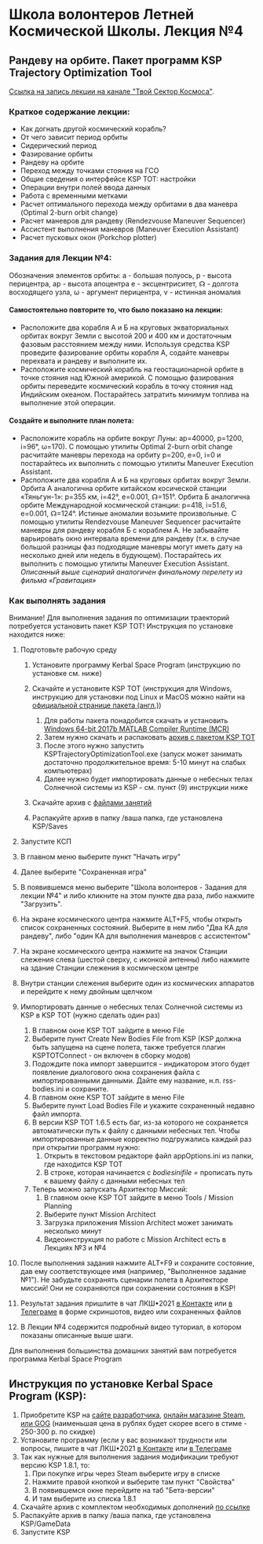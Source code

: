 # Школа волонтеров Летней Космической Школы. Лекция №4
## Рандеву на орбите. Пакет программ KSP Trajectory Optimization Tool

[Ссылка на запись лекции на канале "Твой Сектор Космоса"](https://www.youtube.com/watch?v=U26xtm4HVF0).

### Краткое содержание лекции:
* Как догнать другой космический корабль?
* От чего зависит период орбиты
* Сидерический период
* Фазирование орбиты
* Рандеву на орбите
* Переход между точками стояния на ГСО
* Общие сведения о интерфейсе KSP TOT: настройки
* Операции внутри полей ввода данных
* Работа с временными метками
* Расчет оптимального перехода между орбитами в два маневра (Optimal 2-burn orbit change)
* Расчет маневров для рандеву (Rendezvouse Maneuver Sequencer)
* Ассистент выполнения маневров (Maneuver Execution Assistant)
* Расчет пусковых окон (Porkchop plotter)

### Задания для Лекции №4:

Обозначения элементов орбиты:
а - большая полуось,
р - высота перицентра,
ap - высота апоцентра
e - эксцентриситет,
☊ - долгота восходящего узла,
ω - аргумент перицентра,
ν - истинная аномалия

#### Самостоятельно повторите то, что было показано на лекции:
* Расположите два корабля А и Б на круговых экваториальных орбитах вокруг Земли с высотой 200 и 400 км и достаточным фазовым расстоянием между ними. Используя средства KSP проведите фазирование орбиты корабля А, содайте маневры перехвата и рандеву и выполните их.
* Расположите космический корабль на геостационарной орбите в точке стояния над Южной америкой. С помощью фазирования орбиты переведите космический корабль в точку стояния над Индийским океаном. Постарайтесь затратить минимум топлива на выполнение этой операции.

#### Создайте и выполните план полета:
* Расположите корабль на орбите вокруг Луны: ap=40000, p=1200, i=96°, ω=170). С помощью утилиты Optimal 2-burn orbit change расчитайте маневры перехода на орбиту p=200, e=0, i=0 и постарайтесь их выполнить с помощью утилиты Maneuver Execution Assistant.
* Расположите два корабля А и Б на круговых орбитах вокруг Земли.
  Орбита А аналогична орбите китайском косической станции «Тяньгун-1»: p=355 км, i=42°, e=0.001, ☊=151°.
  Орбита Б аналогична орбите Международной космической станции: p=418, i=51.6, e=0.001, ☊=124°. Истиные аномалии возьмите произвольные.
  С помощью утилиты Rendezvouse Maneuver Sequencer расчитайте маневры для рандеву корабля Б с кораблем А. Не забывайте варьировать окно интервала времени для рандеву (т.к. в случае большой разницы фаз подходящие маневры могут иметь дату на несколько дней или недель в будующем).
  Постарайтесь их выполнить с помощью утилиты Maneuver Execution Assistant.
  <i>Описанный выше сценарий аналогичен финальному перелету из фильма «Гравитация»</i>

### Как выполнять задания

Внимание! Для выполнения задания по оптимизации траекторий потребуется установить пакет KSP TOT!
Инструкция по установке находится ниже:

1. Подготовьте рабочую среду
   1. Установите программу Kerbal Space Program (инструкцию по установке см. ниже)
   2. Cкачайте и установите KSP TOT (инструкция для Windows, инструкцию для установки под Linux и MacOS можно найти на [официальной странице пакета (англ.)](https://forum.kerbalspaceprogram.com/index.php?/topic/33568-winmaclinux-ksp-trajectory-optimization-tool-v165-major-lvd-updates/))
        1. Для работы пакета понадобится скачать и установить [Windows 64-bit 2017b MATLAB Compiler Runtime (MCR)](http://ssd.mathworks.com/supportfiles/downloads/R2017b/deployment_files/R2017b/installers/win64/MCR_R2017b_win64_installer.exe)
        2. Затем нужно скачать и распаковать [архив с пакетом KSP TOT](https://drive.google.com/file/d/0B83Py_-98MhoSG16X09NOFN6SE0/view?usp=sharing)
        3. После этого нужно запустить KSPTrajectoryOptimizationTool.exe (запуск может занимать достаточно продолжительное время: 5-10 минут на слабых компьютерах)
        4. Далее нужно будет импортировать данные о небесных телах Солнечной системы из KSP - см. пункт (9) инструкции ниже 
   
   2. Cкачайте архив с [файлами занятий](https://github.com/1greywind/space-school-volunteer/raw/master/Лекция%20№4/Школа_волонтеров_Задания_для_лекции_№4.zip)
   3. Распакуйте архив в папку /ваша папка, где установлена KSP/Saves
2. Запустите КСП
3. В главном меню выберите пункт "Начать игру"
4. Далее выберите "Сохраненная игра"
5. В появившемся меню выберите "Школа волонтеров - Задания для лекции №4" и либо кликните на этом пункте два раза, либо нажмите "Загрузить".
6. На экране космического центра нажмите ALT+F5, чтобы открыть список сохраненных состояний. Выберите в нем либо
   "Два КА для рандеву", либо "один КА для выполнения маневров с ассистентом"
7. На экране космического центра нажмите на значок Станции слежения слева (шестой сверху, с иконкой антенны)
   либо нажмите на здание Станции слежения в космическом центре
8. Внутри станции слежения выберите один из космических аппаратов и перейдите к нему двойным щелчком
9. Импортировать данные о небесных телах Солнечной системы из KSP в KSP TOT (нужно сделать один раз) 
    1. В главном окне KSP TOT зайдите в меню File
    2. Выберите пункт Create New Bodies File from KSP (KSP должна быть запущена на сцене полета, также требуется плагин KSPTOTConnect - он включен в сборку модов)
    3. Подождите пока импорт завершится - индикатором этого будет появление диалогового окна сохранения файла с импортированными данными. Дайте ему название, н.п. rss-bodies.ini и сохраните.
    4. В главном окне KSP TOT зайдите в меню File
    5. Выберите пункт Load Bodies File и укажите сохраненный недавно файл импорта.
    6. В версии KSP TOT 1.6.5 есть баг, из-за которого не сохраняется автоматически путь к файлу с данными небесных тел. Чтобы импортированные данные корректно подгружались каждый раз при открытии программ нужно:
        1. Открыть в текстовом редакторе файл appOptions.ini из папки, где находится KSP TOT
        2. В строке, которая начинается с *bodiesinifile =* прописать путь к вашему файлу с данными небесных тел
    7. Теперь можно запускать Архитектор Миссий:
        1. В главном окне KSP TOT зайдите в меню Tools / Mission Planning
        2. Выберите пункт Mission Architect
        3. Загрузка приложения Mission Architect может занимать несколько минут
        4. Видеоинструкция по работе с Mission Architect есть в Лекциях №3 и №4
    
10. После выполнения задания нажмите ALT+F9 и сохраните состояние, дав ему соответствующее имя (например, "Выполненное задание №1"). Не забудьте сохранять сценарии полета в Архитекторе миссий! Они не сохраняются при сохранении состояния в KSP!
11. Результат задания пришлите в чат ЛКШ•2021 [в Контакте](https://vk.me/join/AJQ1d_3CuBfywdM9wDb9kgNs)
    или [в Телеграме](https://t.me/space_school_chat) в форме скриншотов, видео или сохраненных файлов
12. В Лекции №4 содержится подробный видео туториал, в котором показаны описанные выше шаги.


Для выполнения большинства домашних занятий вам потребуется программа Kerbal Space Program

## Инструкция по установке Kerbal Space Program (KSP):
1. Приобретите KSP на
    [сайте разработчика](https://www.kerbalspaceprogram.com/store/),
    [онлайн магазине Steam](https://store.steampowered.com/app/220200/Kerbal_Space_Program/),
    [или GOG](https://www.gog.com/game/kerbal_space_program)
    (наименьшая цена в рублях будет скорее всего в стиме - 250-300 р. по скидке)
2. Установите программу (если у вас возникают трудности или вопросы,
   пишите в чат ЛКШ•2021 [в Контакте](https://vk.me/join/AJQ1d_3CuBfywdM9wDb9kgNs)
   или [в Телеграме](https://t.me/space_school_chat)
3. Так как нужные для выполнения задания модификации требуют версию KSP 1.8.1, то:
    1. При покупке игры через Steam выберите игру в списке
    2. Нажмите правой кнопкой и выберите там пункт "Свойства"
    3. В появившемся окне перейдите на таб "Бета-версии"
    4. И там выберите из списка 1.8.1 
4. Скачайте архив с комплектом необходимых дополнений [по ссылке](http://spaceprogram.ru/GameData-LKSH-2020-volunteer-modpack.zip)
5. Распакуйте архив в папку /ваша папка, где установлена KSP/GameData
6. Запустите KSP


